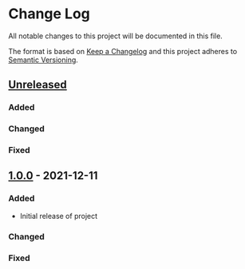 # Change Log
All notable changes to this project will be documented in this file.

The format is based on [Keep a Changelog](http://keepachangelog.com/)
and this project adheres to [Semantic Versioning](http://semver.org/).

## [Unreleased]
### Added
### Changed
### Fixed

## [1.0.0] - 2021-12-11
### Added
- Initial release of project
### Changed
### Fixed


[Unreleased]: https://github.com/suikan4github/template_library/compare/v1.0.0...develop
[1.0.0]: https://github.com/suikan4github/template_library/compare/v0.0.0...v1.0.0
